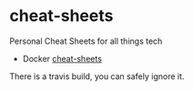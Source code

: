 # cheat-sheets

Personal Cheat Sheets for all things tech

- Docker [cheat-sheets](./Docker/docker-cheat-sheet.md)

There is a travis build, you can safely ignore it.
